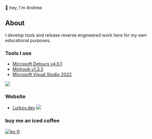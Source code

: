 👋 hey, I'm Andrew

## About
I develop tools and release reverse engineered work here for my own educational purposes.

### Tools I use
* [Microsoft Detours v4.0.1](https://github.com/microsoft/Detours)
* [Minhook v1.3.3](https://github.com/TsudaKageyu/minhook/releases/tag/v1.3.3)
* [Microsoft Visual Studio 2022](https://visualstudio.microsoft.com)
    
![](https://i.imgur.com/4M7IWwP.gif)
### Website
* [Lurkzy.dev](https://www.lurkzy.dev/)
![](https://i.imgur.com/4M7IWwP.gif)
### buy me an iced coffee
[![ko-fi](https://www.ko-fi.com/img/githubbutton_sm.svg)](https://ko-fi.com/drewmarkum)
